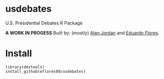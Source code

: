 # usdebates
U.S. Presidential Debates R Package

**A WORK IN PROGESS**
Built by: (mostly) [Alan Jordan](https://github.com/alanjordan101) and [Eduardo Flores](https://github.com/Eflores89).

# Install
```
library(devtools)
install_github(eflores89/usdebates)
```

